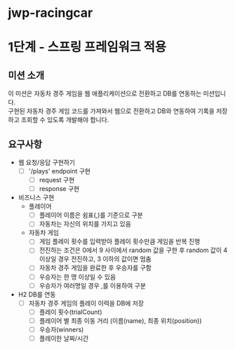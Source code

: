 # jwp-racingcar

# 1단계 - 스프링 프레임워크 적용

## 미션 소개

이 미션은 자동차 경주 게임을 웹 애플리케이션으로 전환하고 DB를 연동하는 미션입니다.  
구현된 자동차 경주 게임 코드를 가져와서 웹으로 전환하고 DB와 연동하여 기록을 저장하고 조회할 수 있도록 개발해야 합니다.

## 요구사항

* 웹 요청/응답 구현하기
    -[ ] '/plays' endpoint 구현
        -[ ] request 구현
        -[ ] response 구현
* 비즈니스 구현
    * 플레이어
        - [ ] 플레이어 이름은 쉼표(,)를 기준으로 구분
        - [ ] 자동차는 자신의 위치를 가지고 있음
    * 자동차 게임
        - [ ] 게임 플레이 횟수를 입력받아 플레이 횟수만큼 게임을 반복 진행
        - [ ] 전진하는 조건은 0에서 9 사이에서 random 값을 구한 후 random 값이 4 이상일 경우 전진하고, 3 이하의 값이면 멈춤
        - [ ] 자동차 경주 게임을 완료한 후 우승자를 구함
        - [ ] 우승자는 한 명 이상일 수 있음
        - [ ] 우승자가 여러명일 경우 ,를 이용하여 구분

* H2 DB를 연동
    -[ ] 자동차 경주 게임의 플레이 이력을 DB에 저장
        -[ ] 플레이 횟수(trialCount)
        -[ ] 플레이어 별 최종 이동 거리 (이름(name), 최종 위치(position))
        -[ ] 우승자(winners)
        -[ ] 플레이한 날짜/시간
